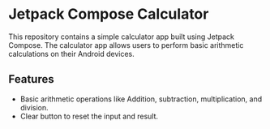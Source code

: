 # Jetpack Compose Calculator

This repository contains a simple calculator app built using Jetpack Compose. The calculator app allows users to perform basic arithmetic calculations on their Android devices.

## Features

- Basic arithmetic operations like Addition, subtraction, multiplication, and division.
- Clear button to reset the input and result.

